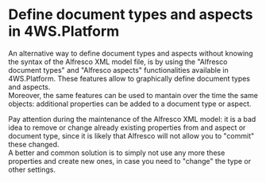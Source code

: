 # Define document types and aspects in 4WS.Platform

An alternative way to define document types and aspects without knowing the syntax of the Alfresco XML model file, is by using the "Alfresco document types" and "Alfresco aspects" functionalities available in 4WS.Platform. These features allow to graphically define document types and aspects.  
Moreover, the same features can be used to mantain over the time the same objects: additional properties can be added to a document type or aspect.

Pay attention during the maintenance of the Alfresco XML model: it is a bad idea to remove or change already existing properties from and aspect or document type, since it is likely that Alfresco will not allow you to "commit" these changed.  
A better and common solution is to simply not use any more these properties and create new ones, in case you need to "change" the type or other settings.

